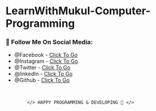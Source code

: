 # LearnWithMukul-Computer-Programming

### 🔰 Follow Me On Social Media:

- @Facebook - [Click To Go][facebook]
- @Instagram - [Click To Go][instagram]
- @Twitter - [Click To Go][twitter]
- @linkedIn - [Click To Go][linkedin]
- @Github - [Click To Go][github]

<br />

            </> HAPPY PROGRAMMING & DEVELOPING 🤣 </>

<!-- my social site link -->

[facebook]: https://www.faceook.com/SamiurRahmanMukul
[instagram]: https://www.instagram.com/samiur_rahman_mukul
[twitter]: https://www.twitter.com/SamiurRahMukul
[linkedin]: https://www.linkedin.com/in/SamiurRahmanMukul
[github]: https://www.github.com/SamiurRahmanMukul
